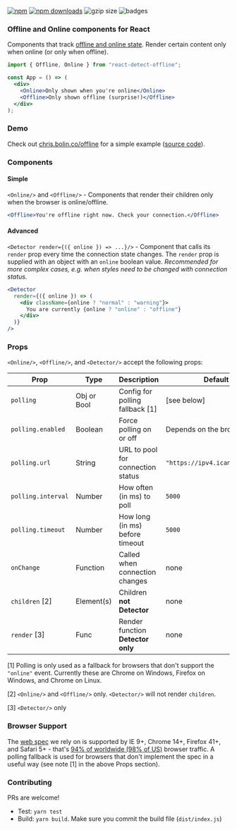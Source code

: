 [![npm](https://img.shields.io/npm/v/react-detect-offline.svg)](https://www.npmjs.com/package/react-detect-offline)
[![npm downloads](https://img.shields.io/npm/dm/react-detect-offline.svg)](https://www.npmjs.com/package/react-detect-offline)
![gzip size](http://img.badgesize.io/https://unpkg.com/react-detect-offline?compression=gzip&label=gzip%20size)
![badges](https://img.shields.io/badge/license-MIT-lightgrey.svg)

### Offline and Online components for React

Components that track [offline and online state](https://developer.mozilla.org/en-US/docs/Online_and_offline_events). Render certain content only when online (or only when offline).

```jsx
import { Offline, Online } from "react-detect-offline";

const App = () => (
  <div>
    <Online>Only shown when you're online</Online>
    <Offline>Only shown offline (surprise!)</Offline>
  </div>
);
```

### Demo

Check out [chris.bolin.co/offline](https://chris.bolin.co/offline) for a simple example ([source code](https://github.com/chrisbolin/offline/blob/master/src/App.js)).

### Components

#### Simple

`<Online/>` and `<Offline/>` - Components that render their children only when the browser is online/offline.

```jsx
<Offline>You're offline right now. Check your connection.</Offline>
```

#### Advanced

`<Detector render={({ online }) => ...}/>` - Component that calls its `render` prop every time the connection state changes. The `render` prop is supplied with an object with an `online` boolean value. _Recommended for more complex cases, e.g. when styles need to be changed with connection status._

```jsx
<Detector
  render={({ online }) => (
    <div className={online ? "normal" : "warning"}>
      You are currently {online ? "online" : "offline"}
    </div>
  )}
/>
```

### Props

`<Online/>`, `<Offline/>`, and `<Detector/>` accept the following props:

| Prop               | Type        | Description                       | Default                        |
| ------------------ | ----------- | --------------------------------- | ------------------------------ |
| `polling`          | Obj or Bool | Config for polling fallback [1]   | [see below]                    |
| `polling.enabled`  | Boolean     | Force polling on or off           | Depends on the browser [1]     |
| `polling.url`      | String      | URL to pool for connection status | `"https://ipv4.icanhazip.com"` |
| `polling.interval` | Number      | How often (in ms) to poll         | `5000`                         |
| `polling.timeout`  | Number      | How long (in ms) before timeout   | `5000`                         |
| `onChange`         | Function    | Called when connection changes    | none                           |
| `children` [2]     | Element(s)  | Children **not Detector**         | none                           |
| `render` [3]       | Func        | Render function **Detector only** | none                           |

[1] Polling is only used as a fallback for browsers that don't support the `"online"` event. Currently these are Chrome on Windows, Firefox on Windows, and Chrome on Linux.

[2] `<Online/>` and `<Offline/>` only. `<Detector/>` will not render `children`.

[3] `<Detector/>` only

### Browser Support

The [web spec](https://developer.mozilla.org/en-US/docs/Online_and_offline_events) we rely on is supported by IE 9+, Chrome 14+, Firefox 41+, and Safari 5+ - that's [94% of worldwide (98% of US)](http://caniuse.com/#feat=online-status) browser traffic. A polling fallback is used for browsers that don't implement the spec in a useful way (see note [1] in the above Props section).

### Contributing

PRs are welcome!

* Test: `yarn test`
* Build: `yarn build`. Make sure you commit the build file (`dist/index.js`)
